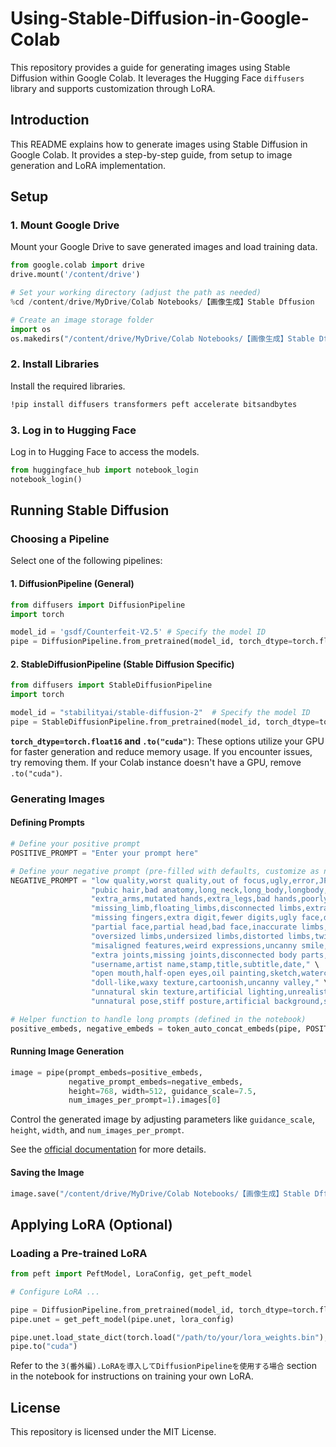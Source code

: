 # Using-Stable-Diffusion-in-Google-Colab

This repository provides a guide for generating images using Stable Diffusion within Google Colab. It leverages the Hugging Face `diffusers` library and supports customization through LoRA.


## Introduction

This README explains how to generate images using Stable Diffusion in Google Colab.  It provides a step-by-step guide, from setup to image generation and LoRA implementation.


## Setup

### 1. Mount Google Drive

Mount your Google Drive to save generated images and load training data.

```python
from google.colab import drive
drive.mount('/content/drive')

# Set your working directory (adjust the path as needed)
%cd /content/drive/MyDrive/Colab Notebooks/【画像生成】Stable Dffusion

# Create an image storage folder
import os
os.makedirs("/content/drive/MyDrive/Colab Notebooks/【画像生成】Stable Dffusion/Image_storage_folder", exist_ok=True)
```

### 2. Install Libraries

Install the required libraries.

```bash
!pip install diffusers transformers peft accelerate bitsandbytes
```

### 3. Log in to Hugging Face

Log in to Hugging Face to access the models.

```python
from huggingface_hub import notebook_login
notebook_login()
```

## Running Stable Diffusion

### Choosing a Pipeline

Select one of the following pipelines:

#### 1. DiffusionPipeline (General)

```python
from diffusers import DiffusionPipeline
import torch

model_id = 'gsdf/Counterfeit-V2.5' # Specify the model ID
pipe = DiffusionPipeline.from_pretrained(model_id, torch_dtype=torch.float16).to("cuda")
```

#### 2. StableDiffusionPipeline (Stable Diffusion Specific)

```python
from diffusers import StableDiffusionPipeline
import torch

model_id = "stabilityai/stable-diffusion-2"  # Specify the model ID
pipe = StableDiffusionPipeline.from_pretrained(model_id, torch_dtype=torch.float16).to("cuda")
```

**`torch_dtype=torch.float16` and `.to("cuda")`**: These options utilize your GPU for faster generation and reduce memory usage. If you encounter issues, try removing them.  If your Colab instance doesn't have a GPU, remove `.to("cuda")`.


### Generating Images

#### Defining Prompts

```python
# Define your positive prompt
POSITIVE_PROMPT = "Enter your prompt here"

# Define your negative prompt (pre-filled with defaults, customize as needed)
NEGATIVE_PROMPT = "low quality,worst quality,out of focus,ugly,error,JPEG artifacts,low resolution,blurry,bokeh," \
                  "pubic hair,bad anatomy,long_neck,long_body,longbody,deformed,mutated,disfigured,missing arms," \
                  "extra_arms,mutated hands,extra_legs,bad hands,poorly_drawn_hands,malformed_hands," \
                  "missing_limb,floating_limbs,disconnected limbs,extra_fingers,bad fingers,liquid fingers," \
                  "missing fingers,extra digit,fewer digits,ugly face,deformed eyes," \
                  "partial face,partial head,bad face,inaccurate limbs,cropped,wrong perspective,bad proportions," \
                  "oversized limbs,undersized limbs,distorted limbs,twisted body,asymmetrical face," \
                  "misaligned features,weird expressions,uncanny smile,closed eyes when they should be open," \
                  "extra joints,missing joints,disconnected body parts,text,signature,watermark," \
                  "username,artist name,stamp,title,subtitle,date," \
                  "open mouth,half-open eyes,oil painting,sketch,watercolor,2D,flat color,plastic look," \
                  "doll-like,waxy texture,cartoonish,uncanny valley," \
                  "unnatural skin texture,artificial lighting,unrealistic shadows,uncanny skin tone," \
                  "unnatural pose,stiff posture,artificial background,synthetic looking,artificial looking"

# Helper function to handle long prompts (defined in the notebook)
positive_embeds, negative_embeds = token_auto_concat_embeds(pipe, POSITIVE_PROMPT, NEGATIVE_PROMPT)

```

#### Running Image Generation

```python
image = pipe(prompt_embeds=positive_embeds,
             negative_prompt_embeds=negative_embeds,
             height=768, width=512, guidance_scale=7.5,
             num_images_per_prompt=1).images[0]
```

Control the generated image by adjusting parameters like `guidance_scale`, `height`, `width`, and `num_images_per_prompt`.  

See the [official documentation](https://huggingface.co/docs/diffusers/main/en/index) for more details.



#### Saving the Image

```python
image.save("/content/drive/MyDrive/Colab Notebooks/【画像生成】Stable Dffusion/Image_storage_folder/generated_image.png")
```


## Applying LoRA (Optional)

### Loading a Pre-trained LoRA

```python
from peft import PeftModel, LoraConfig, get_peft_model

# Configure LoRA ...

pipe = DiffusionPipeline.from_pretrained(model_id, torch_dtype=torch.float16, variant="fp16")
pipe.unet = get_peft_model(pipe.unet, lora_config)

pipe.unet.load_state_dict(torch.load("/path/to/your/lora_weights.bin"), strict=False)  # Specify the path to your LoRA weights
pipe.to("cuda")
```

Refer to the `3(番外編).LoRAを導入してDiffusionPipelineを使用する場合` section in the notebook for instructions on training your own LoRA.


## License

This repository is licensed under the MIT License.
